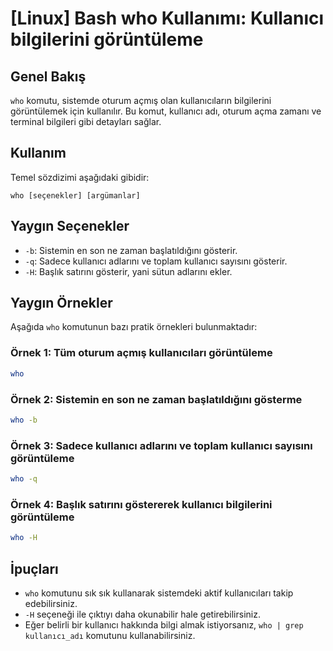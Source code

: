 # [Linux] Bash who Kullanımı: Kullanıcı bilgilerini görüntüleme

## Genel Bakış
`who` komutu, sistemde oturum açmış olan kullanıcıların bilgilerini görüntülemek için kullanılır. Bu komut, kullanıcı adı, oturum açma zamanı ve terminal bilgileri gibi detayları sağlar.

## Kullanım
Temel sözdizimi aşağıdaki gibidir:
```
who [seçenekler] [argümanlar]
```

## Yaygın Seçenekler
- `-b`: Sistemin en son ne zaman başlatıldığını gösterir.
- `-q`: Sadece kullanıcı adlarını ve toplam kullanıcı sayısını gösterir.
- `-H`: Başlık satırını gösterir, yani sütun adlarını ekler.

## Yaygın Örnekler
Aşağıda `who` komutunun bazı pratik örnekleri bulunmaktadır:

### Örnek 1: Tüm oturum açmış kullanıcıları görüntüleme
```bash
who
```

### Örnek 2: Sistemin en son ne zaman başlatıldığını gösterme
```bash
who -b
```

### Örnek 3: Sadece kullanıcı adlarını ve toplam kullanıcı sayısını görüntüleme
```bash
who -q
```

### Örnek 4: Başlık satırını göstererek kullanıcı bilgilerini görüntüleme
```bash
who -H
```

## İpuçları
- `who` komutunu sık sık kullanarak sistemdeki aktif kullanıcıları takip edebilirsiniz.
- `-H` seçeneği ile çıktıyı daha okunabilir hale getirebilirsiniz.
- Eğer belirli bir kullanıcı hakkında bilgi almak istiyorsanız, `who | grep kullanıcı_adı` komutunu kullanabilirsiniz.